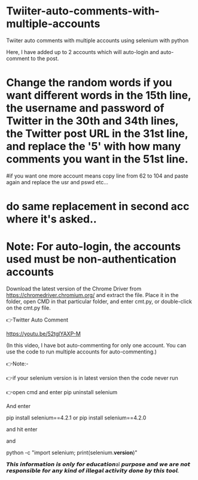 # Twiiter-auto-comments-with-multiple-accounts
Twiiter auto comments with multiple accounts using selenium with python

Here, I have added up to 2 accounts which will auto-login and auto-comment to the post. 

# Change the random words if you want different words in the 15th line, the username and password of Twitter in the 30th and 34th lines, the Twitter post URL in the 31st line, and replace the '5' with how many comments you want in the 51st line.

#if you want one more account means copy line from 62 to 104 and paste again and replace the usr and pswd etc...

# do same replacement in second acc where it's asked..

# Note: For auto-login, the accounts used must be non-authentication accounts

Download the latest version of the Chrome Driver from https://chromedriver.chromium.org/ and extract the file. Place it in the folder, open CMD in that particular folder, and enter cmt.py, or double-click on the cmt.py file.

👉Twitter Auto Comment

https://youtu.be/52tglYAXP-M

(In this video, I have bot auto-commenting for only one account. You can use the code to run multiple accounts for auto-commenting.)

👉Note:-

👉if your selenium version is in latest version then 
the code never run 

👉open cmd and enter pip uninstall selenium

And enter 

pip install selenium==4.2.1
or
pip install selenium==4.2.0

and hit enter 

and 

python -c "import selenium; print(selenium.__version__)"
<to check the current version of selenium>

𝙏𝙝𝙞𝙨 𝙞𝙣𝙛𝙤𝙧𝙢𝙖𝙩𝙞𝙤𝙣 𝙞𝙨 𝙤𝙣𝙡𝙮 𝙛𝙤𝙧 𝙚𝙙𝙪𝙘𝙖𝙩𝙞𝙤𝙣al 𝙥𝙪𝙧𝙥𝙤𝙨𝙚 𝙖𝙣𝙙 𝙬𝙚 𝙖𝙧𝙚 𝙣𝙤𝙩 𝙧𝙚𝙨𝙥𝙤𝙣𝙨𝙞𝙗𝙡𝙚 𝙛𝙤𝙧 𝙖𝙣𝙮 𝙠𝙞𝙣𝙙 𝙤𝙛 𝙞𝙡𝙡𝙚𝙜𝙖𝙡 𝙖𝙘𝙩𝙞𝙫𝙞𝙩𝙮 𝙙𝙤𝙣𝙚 𝙗𝙮 𝙩𝙝𝙞𝙨 𝙩𝙤𝙤𝙡.
